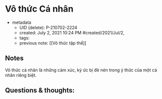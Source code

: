 # Vô thức Cá nhân

- metadata
	- UID (delete): P-210702-2224
	- created: July 2, 2021 10:24 PM #created/2021/Jul/2,
	- tags:
	- previous note: [[Vô thức tập thể]]

## Notes
Vô thức cá nhân là những cảm xúc, ký ức bị đè nén trong ý thức của một cá nhân riêng biệt. 
## Questions & thoughts:

